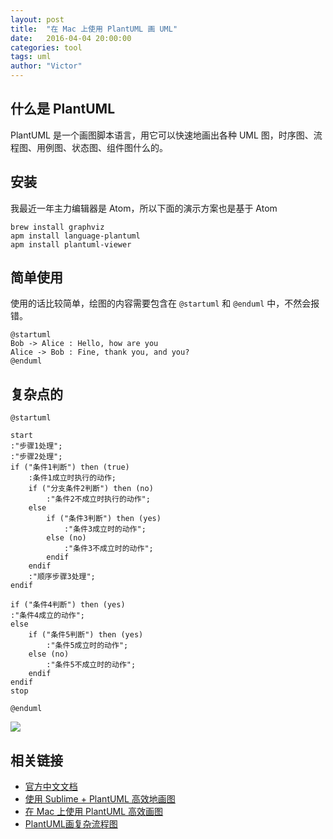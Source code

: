 ```yaml
---
layout: post
title:  "在 Mac 上使用 PlantUML 画 UML"
date:   2016-04-04 20:00:00
categories: tool
tags: uml
author: "Victor"
---
```


## 什么是 PlantUML

PlantUML 是一个画图脚本语言，用它可以快速地画出各种 UML 图，时序图、流程图、用例图、状态图、组件图什么的。

## 安装
我最近一年主力编辑器是 Atom，所以下面的演示方案也是基于 Atom

```
brew install graphviz
apm install language-plantuml
apm install plantuml-viewer
```

## 简单使用
使用的话比较简单，绘图的内容需要包含在 `@startuml` 和 `@enduml` 中，不然会报错。

```
@startuml
Bob -> Alice : Hello, how are you
Alice -> Bob : Fine, thank you, and you?
@enduml
```

## 复杂点的

```
@startuml

start
:"步骤1处理";
:"步骤2处理";
if ("条件1判断") then (true)
    :条件1成立时执行的动作;
    if ("分支条件2判断") then (no)
        :"条件2不成立时执行的动作";
    else
        if ("条件3判断") then (yes)
            :"条件3成立时的动作";
        else (no)
            :"条件3不成立时的动作";
        endif
    endif
    :"顺序步骤3处理";
endif

if ("条件4判断") then (yes)
:"条件4成立的动作";
else
    if ("条件5判断") then (yes)
        :"条件5成立时的动作";
    else (no)
        :"条件5不成立时的动作";
    endif
endif
stop

@enduml
```

![](http://blog.yourtion.com/images/2015/12/palntuml-demo1.png)

## 相关链接

* [官方中文文档](http://translate.plantuml.com/zh)
* [使用 Sublime + PlantUML 高效地画图](http://www.jianshu.com/p/e92a52770832)
* [在 Mac 上使用 PlantUML 高效画图](http://blog.yourtion.com/use-plantuml-on-mac.html)
* [PlantUML画复杂流程图](https://blog.csdn.net/zhangjikuan/article/details/53484558)
